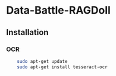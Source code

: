 # Data-Battle-RAGDoll
## Installation
### OCR 
```bash
    sudo apt-get update
    sudo apt-get install tesseract-ocr
```

